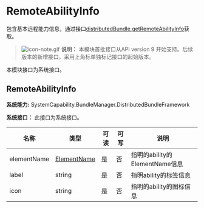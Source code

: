 # RemoteAbilityInfo

包含基本远程能力信息，通过接口[distributedBundle.getRemoteAbilityInfo](js-apis-distributedBundle.md)获取。

> ![icon-note.gif](public_sys-resources/icon-note.gif) **说明：**
> 本模块首批接口从API version 9 开始支持。后续版本的新增接口，采用上角标单独标记接口的起始版本。

本模块接口为系统接口。

## RemoteAbilityInfo

 **系统能力:** SystemCapability.BundleManager.DistributedBundleFramework

 **系统接口：**  此接口为系统接口。

| 名称        | 类型                                         | 可读 | 可写 | 说明                    |
| ----------- | -------------------------------------------- | ---- | ---- | ----------------------- |
| elementName | [ElementName](js-apis-bundleManager-elementName.md) | 是   | 否   | 指明的ability的ElementName信息       |
| label       | string                                       | 是   | 否   | 指明ability的标签信息   |
| icon        | string                                       | 是   | 否   | 指明的ability的图标信息 |
